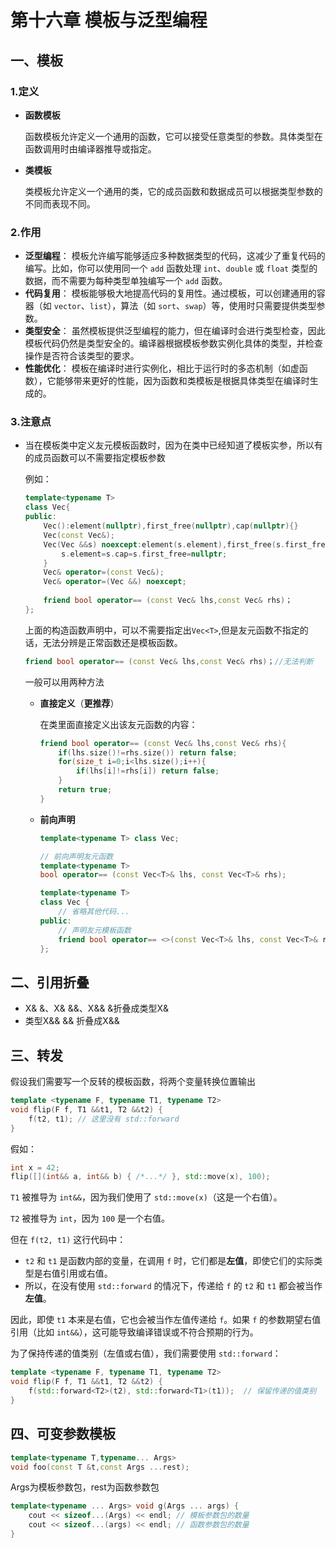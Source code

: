 # 第十六章 模板与泛型编程

## 一、模板

### 1.定义

* **函数模板** 

  函数模板允许定义一个通用的函数，它可以接受任意类型的参数。具体类型在函数调用时由编译器推导或指定。

* **类模板**

  类模板允许定义一个通用的类，它的成员函数和数据成员可以根据类型参数的不同而表现不同。

### 2.作用

* **泛型编程**： 模板允许编写能够适应多种数据类型的代码，这减少了重复代码的编写。比如，你可以使用同一个 `add` 函数处理 `int`、`double` 或 `float` 类型的数据，而不需要为每种类型单独编写一个 `add` 函数。
* **代码复用**： 模板能够极大地提高代码的复用性。通过模板，可以创建通用的容器（如 `vector`、`list`），算法（如 `sort`、`swap`）等，使用时只需要提供类型参数。
* **类型安全**： 虽然模板提供泛型编程的能力，但在编译时会进行类型检查，因此模板代码仍然是类型安全的。编译器根据模板参数实例化具体的类型，并检查操作是否符合该类型的要求。
* **性能优化**： 模板在编译时进行实例化，相比于运行时的多态机制（如虚函数），它能够带来更好的性能，因为函数和类模板是根据具体类型在编译时生成的。

### 3.注意点

* 当在模板类中定义友元模板函数时，因为在类中已经知道了模板实参，所以有的成员函数可以不需要指定模板参数

  例如：

  ```cpp
  template<typename T> 
  class Vec{
  public:
      Vec():element(nullptr),first_free(nullptr),cap(nullptr){}
      Vec(const Vec&);
      Vec(Vec &&s) noexcept:element(s.element),first_free(s.first_free),cap(s.cap){
          s.element=s.cap=s.first_free=nullptr;
      }
      Vec& operator=(const Vec&);
      Vec& operator=(Vec &&) noexcept;
      
      friend bool operator== (const Vec& lhs,const Vec& rhs)；
  };
  ```

  上面的构造函数声明中，可以不需要指定出`Vec<T>`,但是友元函数不指定的话，无法分辨是正常函数还是模板函数。

  ```cpp
  friend bool operator== (const Vec& lhs,const Vec& rhs)；//无法判断
  ```

  一般可以用两种方法

  * **直接定义**（**更推荐**）

    在类里面直接定义出该友元函数的内容：

    ```cpp
    friend bool operator== (const Vec& lhs,const Vec& rhs){
        if(lhs.size()!=rhs.size()) return false;
        for(size_t i=0;i<lhs.size();i++){
            if(lhs[i]!=rhs[i]) return false;
        }
        return true;
    }
    ```

  * **前向声明**

    ```cpp
    template<typename T> class Vec;
    
    // 前向声明友元函数
    template<typename T>
    bool operator== (const Vec<T>& lhs, const Vec<T>& rhs);
    
    template<typename T>
    class Vec {
        // 省略其他代码...
    public:
        // 声明友元模板函数
        friend bool operator== <>(const Vec<T>& lhs, const Vec<T>& rhs);
    };
    ```

    

## 二、引用折叠

* X& &、X& &&、X&& &折叠成类型X&
* 类型X&& && 折叠成X&&

## 三、转发

假设我们需要写一个反转的模板函数，将两个变量转换位置输出

```cpp
template <typename F, typename T1, typename T2>
void flip(F f, T1 &&t1, T2 &&t2) {
    f(t2, t1); // 这里没有 std::forward
}
```

假如：

```cpp
int x = 42;
flip([](int&& a, int&& b) { /*...*/ }, std::move(x), 100);
```

`T1` 被推导为 `int&&`，因为我们使用了 `std::move(x)`（这是一个右值）。

`T2` 被推导为 `int`，因为 `100` 是一个右值。

但在 `f(t2, t1)` 这行代码中：

* `t2` 和 `t1` 是函数内部的变量，在调用 `f` 时，它们都是**左值**，即使它们的实际类型是右值引用或右值。
* 所以，在没有使用 `std::forward` 的情况下，传递给 `f` 的 `t2` 和 `t1` 都会被当作**左值**。

因此，即使 `t1` 本来是右值，它也会被当作左值传递给 `f`。如果 `f` 的参数期望右值引用（比如 `int&&`），这可能导致编译错误或不符合预期的行为。



为了保持传递的值类别（左值或右值），我们需要使用 `std::forward`：

```cpp
template <typename F, typename T1, typename T2>
void flip(F f, T1 &&t1, T2 &&t2) {
    f(std::forward<T2>(t2), std::forward<T1>(t1));  // 保留传递的值类别
}
```



## 四、可变参数模板

```cpp
template<typename T,typename... Args>
void foo(const T &t,const Args ...rest);
```

Args为模板参数包，rest为函数参数包

```cpp
template<typename ... Args> void g(Args ... args) {
	cout << sizeof...(Args) << endl; // 模板参数包的数量
	cout << sizeof...(args) << endl; // 函数参数包的数量
}
```



